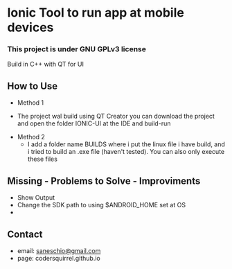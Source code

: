 # Ionic Tool to run app at mobile devices #

### This project is under GNU GPLv3 license ###


Build in C++ with QT for UI


How to Use
------------
* Method 1
 - The project wal build using QT Creator you can download the project and open the folder IONIC-UI at the IDE and build-run
* Method 2
  - I add a folder name BUILDS where i put the linux file i have build, and i tried to build an .exe file (haven't tested). You can also only execute these files

Missing - Problems to Solve - Improviments
----------
* Show Output 
* Change the SDK path to using $ANDROID_HOME set at OS
* 



Contact 
----------
* email: saneschio@gmail.com
* page: codersquirrel.github.io
